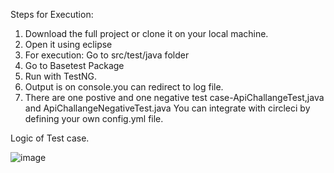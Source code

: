 Steps for Execution:
1. Download the full project or clone it on your local machine.
2. Open it using eclipse
3. For execution: Go to src/test/java folder
4. Go to Basetest Package
5. Run with TestNG.
6. Output is on console.you can redirect to log file.
7. There are one postive and one negative test case-ApiChallangeTest,java and ApiChallangeNegativeTest.java
You can integrate with circleci by defining your own config.yml file.


Logic of Test case.


![image](https://user-images.githubusercontent.com/107347154/175785182-de16685c-25ec-4aed-99ec-f463dc55de51.png)
